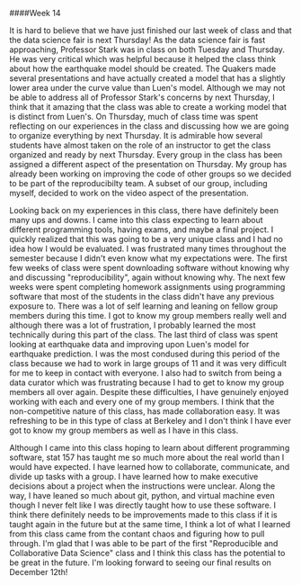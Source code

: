 ####Week 14

It is hard to believe that we have just finished our last week of class and that the data science fair is next Thursday! As the data science fair is fast approaching, Professor Stark was in class on both Tuesday and Thursday. He was very critical which was helpful because it helped the class think about how the earthquake model should be created. The Quakers made several presentations and have actually created a model that has a slightly lower area under the curve value than Luen's model. Although we may not be able to address all of Professor Stark's concerns by next Thursday, I think that it amazing that the class was able to create a working model that is distinct from Luen's. On Thursday, much of class time was spent reflecting on our experiences in the class and discussing how we are going to organize everything by next Thursday. It is admirable how several students have almost taken on the role of an instructor to get the class organized and ready by next Thursday. Every group in the class has been assigned a different aspect of the presentation on Thursday. My group has already been working on improving the code of other groups so we decided to be part of the reproducibilty team. A subset of our group, including myself, decided to work on the video aspect of the presentation.

Looking back on my experiences in this class, there have definitely been many ups and downs. I came into this class expecting to learn about different programming tools, having exams, and maybe a final project. I quickly realized that this was going to be a very unique class and I had no idea how I would be evaluated. I was frustrated many times throughout the semester because I didn't even know what my expectations were. The first few weeks of class were spent downloading software without knowing why and discussing "reproducibility", again without knowing why. The next few weeks were spent completing homework assignments using programming software that most of the students in the class didn't have any previous exposure to. There was a lot of self learning and leaning on fellow group members during this time. I got to know my group members really well and although there was a lot of frustration, I probably learned the most technically during this part of the class. The last third of class was spent looking at earthquake data and improving upon Luen's model for earthquake prediction. I was the most condused during this period of the class because we had to work in large groups of 11 and it was very difficult for me to keep in contact with everyone. I also had to switch from being a data curator which was frustrating because I had to get to know my group members all over again. Despite these difficulties, I have genuinely enjoyed working with each and every one of my group members. I think that the non-competitive nature of this class, has made collaboration easy. It was refreshing to be in this type of class at Berkeley and I don't think I have ever got to know my group members as well as I have in this class. 

Although I came into this class hoping to learn about different programming software, stat 157 has taught me so much more about the real world than I would have expected. I have learned how to collaborate, communicate, and divide up tasks with a group. I have learned how to make executive decisions about a project when the instructions were unclear. Along the way, I have leaned so much about git, python, and virtual machine even though I never felt like I was directly taught how to use these software. I think there definitely needs to be improvements made to this class if it is taught again in the future but at the same time, I think a lot of what I learned from this class came from the contant chaos and figuring how to pull through. I'm glad that I was able to be part of the first "Reproducible and Collaborative Data Science" class and I think this class has the potential to be great in the future. I'm looking forward to seeing our final results on December 12th!
